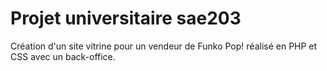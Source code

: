 # Projet universitaire sae203

Création d'un site vitrine pour un vendeur de Funko Pop! réalisé en PHP et CSS avec un back-office.
